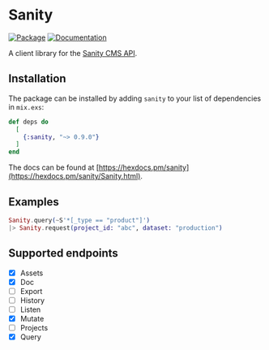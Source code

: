 # Sanity

[![Package](https://img.shields.io/badge/-Package-important)](https://hex.pm/packages/sanity) [![Documentation](https://img.shields.io/badge/-Documentation-blueviolet)](https://hexdocs.pm/sanity)

A client library for the [Sanity CMS API](https://www.sanity.io/docs/http-api).

## Installation

The package can be installed by adding `sanity` to your list of dependencies in `mix.exs`:

```elixir
def deps do
  [
    {:sanity, "~> 0.9.0"}
  ]
end
```

The docs can be found at [https://hexdocs.pm/sanity](https://hexdocs.pm/sanity/Sanity.html).

## Examples

```elixir
Sanity.query(~S'*[_type == "product"]')
|> Sanity.request(project_id: "abc", dataset: "production")
```

## Supported endpoints

- [x] Assets
- [x] Doc
- [ ] Export
- [ ] History
- [ ] Listen
- [x] Mutate
- [ ] Projects
- [x] Query
